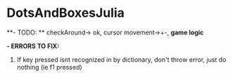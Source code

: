 # DotsAndBoxesJulia

**- TODO: **
  checkAround-> ok, cursor movement->+-, **game logic**

**- ERRORS TO FIX:**
  1. If key pressed isnt recognized in by dictionary, don't throw error, just do nothing (ie f1 pressed)

